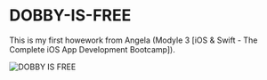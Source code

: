 # DOBBY-IS-FREE

This is my first howework from Angela (Modyle 3 [iOS & Swift - The Complete iOS App Development Bootcamp]).

![DOBBY IS FREE](https://user-images.githubusercontent.com/98012564/171380654-9f7d4403-e32a-4bbb-9d58-95ee8624e8c2.gif)
